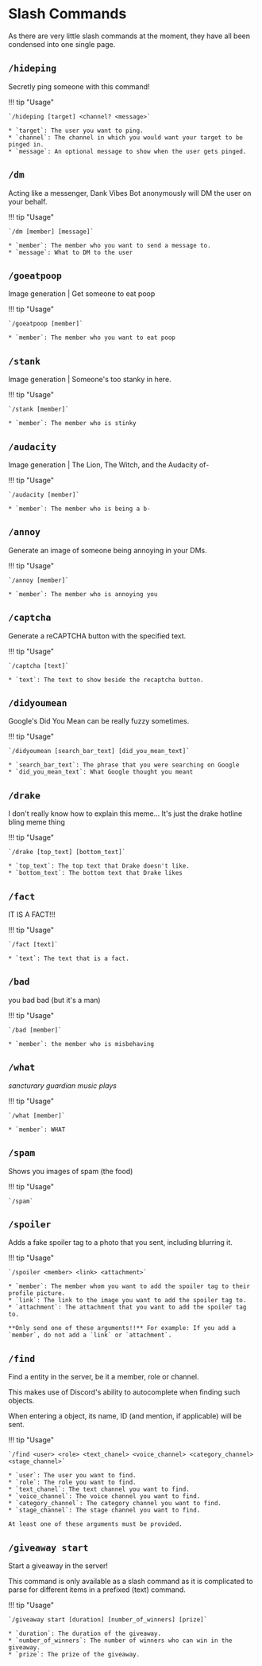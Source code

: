 # Slash Commands

As there are very little slash commands at the moment, they have all been condensed into one single page. 

## `/hideping`

Secretly ping someone with this command! 

!!! tip "Usage"

    `/hideping [target] <channel? <message>`

    * `target`: The user you want to ping.
    * `channel`: The channel in which you would want your target to be pinged in.
    * `message`: An optional message to show when the user gets pinged.

## `/dm`

Acting like a messenger, Dank Vibes Bot anonymously will DM the user on your behalf.

!!! tip "Usage"

    `/dm [member] [message]`

    * `member`: The member who you want to send a message to.
    * `message`: What to DM to the user

## `/goeatpoop`

Image generation | Get someone to eat poop

!!! tip "Usage"

    `/goeatpoop [member]`

    * `member`: The member who you want to eat poop

## `/stank`

Image generation | Someone's too stanky in here.

!!! tip "Usage"

    `/stank [member]`

    * `member`: The member who is stinky

## `/audacity`

Image generation | The Lion, The Witch, and the Audacity of-

!!! tip "Usage"

    `/audacity [member]` 

    * `member`: The member who is being a b-

## `/annoy`

Generate an image of someone being annoying in your DMs.

!!! tip "Usage"
    
    `/annoy [member]` 

    * `member`: The member who is annoying you

## `/captcha`

Generate a reCAPTCHA button with the specified text.

!!! tip "Usage"
    
    `/captcha [text]` 

    * `text`: The text to show beside the recaptcha button.

## `/didyoumean`

Google's Did You Mean can be really fuzzy sometimes.

!!! tip "Usage"
    
    `/didyoumean [search_bar_text] [did_you_mean_text]` 

    * `search_bar_text`: The phrase that you were searching on Google
    * `did_you_mean_text`: What Google thought you meant


## `/drake`

I don't really know how to explain this meme... It's just the drake hotline bling meme thing

!!! tip "Usage"
    
    `/drake [top_text] [bottom_text]` 

    * `top_text`: The top text that Drake doesn't like.
    * `bottom_text`: The bottom text that Drake likes

## `/fact`

IT IS A FACT!!!

!!! tip "Usage"
    
    `/fact [text]` 

    * `text`: The text that is a fact.

## `/bad`

you bad bad (but it's a man)

!!! tip "Usage"
    
    `/bad [member]` 

    * `member`: the member who is misbehaving

## `/what`

*sancturary guardian music plays*

!!! tip "Usage"

    `/what [member]`

    * `member`: WHAT

## `/spam`

Shows you images of spam (the food)

!!! tip "Usage"

    `/spam`

## `/spoiler`

Adds a fake spoiler tag to a photo that you sent, including blurring it.

!!! tip "Usage"

    `/spoiler <member> <link> <attachment>`

    * `member`: The member whom you want to add the spoiler tag to their profile picture.
    * `link`: The link to the image you want to add the spoiler tag to.
    * `attachment`: The attachment that you want to add the spoiler tag to.

    **Only send one of these arguments!!** For example: If you add a `member`, do not add a `link` or `attachment`.

## `/find`

Find a entity in the server, be it a member, role or channel.

This makes use of Discord's ability to autocomplete when finding such objects.

When entering a object, its name, ID (and mention, if applicable) will be sent.

!!! tip "Usage"

    `/find <user> <role> <text_chanel> <voice_channel> <category_channel> <stage_channel>`

    * `user`: The user you want to find.
    * `role`: The role you want to find.
    * `text_chanel`: The text channel you want to find.
    * `voice_channel`: The voice channel you want to find.
    * `category_channel`: The category channel you want to find.
    * `stage_channel`: The stage channel you want to find.

    At least one of these arguments must be provided.

## `/giveaway start`

Start a giveaway in the server!

This command is only available as a slash command as it is complicated to parse for different items in a prefixed (text) command.

!!! tip "Usage"

    `/giveaway start [duration] [number_of_winners] [prize]`

    * `duration`: The duration of the giveaway.
    * `number_of_winners`: The number of winners who can win in the giveaway.
    * `prize`: The prize of the giveaway.



